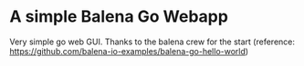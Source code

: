 # A simple Balena Go Webapp

Very simple go web GUI. Thanks to the balena crew for the start (reference: https://github.com/balena-io-examples/balena-go-hello-world)
